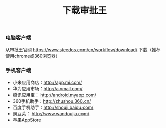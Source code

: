 ﻿---
title: 下载审批王
---

### 电脑客户端

  从审批王官网 https://www.steedos.com/cn/workflow/download/ 下载（推荐使用chrome或360浏览器）

### 手机客户端

- 小米应用商店：http://app.mi.com/
- 华为应用市场：http://a.vmall.com/
- 腾讯应用宝： http://android.myapp.com/
- 360手机助手：http://zhushou.360.cn/
- 百度手机助手：http://shouji.baidu.com/
- 豌豆荚： http://www.wandoujia.com/
- 苹果AppStore
